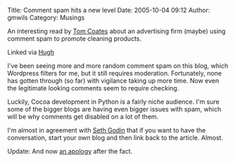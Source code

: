 Title: Comment spam hits a new level
Date: 2005-10-04 09:12
Author: gmwils
Category: Musings

An interesting read by [Tom Coates][] about an advertising firm (maybe)
using comment spam to promote cleaning products.

Linked via [Hugh][]

I've been seeing more and more random comment spam on this blog, which
Wordpress filters for me, but it still requires moderation. Fortunately,
none has gotten through (so far) with vigilance taking up more time. Now
even the legitimate looking comments seem to require checking.

Luckily, Cocoa development in Python is a fairly niche audience. I'm
sure some of the bigger blogs are having even bigger issues with spam,
which will be why comments get disabled on a lot of them.

I'm almost in agreement with [Seth Godin][] that if you want to have the
conversation, start your own blog and then link back to the article.
Almost.

</p>

Update: And now [an apology][] after the fact.

</p>

  [Tom Coates]: http://www.plasticbag.org/archives/2005/09/on_cillit_bang_and_a_new_low_for_marketers.shtml
  [Hugh]: http://www.gapingvoid.com/Moveable_Type/archives/001965.html
  [Seth Godin]: http://sethgodin.typepad.com/seths_blog/
  [an apology]: http://www.plasticbag.org/archives/2005/10/an_apology_from_the_cillit_bang_team.shtml

